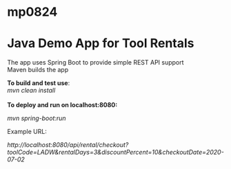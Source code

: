 # mp0824 
# Java Demo App for Tool Rentals

The app uses Spring Boot to provide simple REST API support<br>
Maven builds the app

<b>To build and test use</b>:<br>
<i>mvn clean install</i>
<br><br>
<b>To deploy and run on localhost:8080:</b><br>

<i>mvn spring-boot:run</i>

Example URL:

<i>http://localhost:8080/api/rental/checkout?toolCode=LADW&rentalDays=3&discountPercent=10&checkoutDate=2020-07-02</i>


